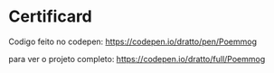 # Certificard

Codigo feito no codepen: https://codepen.io/dratto/pen/Poemmog

para ver o projeto completo: https://codepen.io/dratto/full/Poemmog

